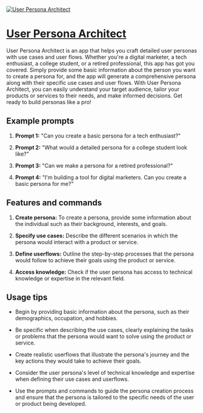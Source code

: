 [![User Persona Architect](https://files.oaiusercontent.com/file-qXmr2HWFasbpXEUbDTCtBjpT?se=2123-10-18T21%3A17%3A16Z&sp=r&sv=2021-08-06&sr=b&rscc=max-age%3D31536000%2C%20immutable&rscd=attachment%3B%20filename%3Dd3f9d5e5-87ac-4853-a619-7c9937d80c10.png&sig=8wPhtg4m7ek17TOuCgzTuyrc%2B7cXx6X1yI5XhcCADuE%3D)](https://chat.openai.com/g/g-pCcEcUJKT-user-persona-architect)

# [User Persona Architect](https://chat.openai.com/g/g-pCcEcUJKT-user-persona-architect)

User Persona Architect is an app that helps you craft detailed user personas with use cases and user flows. Whether you're a digital marketer, a tech enthusiast, a college student, or a retired professional, this app has got you covered. Simply provide some basic information about the person you want to create a persona for, and the app will generate a comprehensive persona along with their specific use cases and user flows. With User Persona Architect, you can easily understand your target audience, tailor your products or services to their needs, and make informed decisions. Get ready to build personas like a pro!

## Example prompts

1. **Prompt 1:** "Can you create a basic persona for a tech enthusiast?"

2. **Prompt 2:** "What would a detailed persona for a college student look like?"

3. **Prompt 3:** "Can we make a persona for a retired professional?"

4. **Prompt 4:** "I'm building a tool for digital marketers. Can you create a basic persona for me?"

## Features and commands

1. **Create persona:** To create a persona, provide some information about the individual such as their background, interests, and goals.

2. **Specify use cases:** Describe the different scenarios in which the persona would interact with a product or service.

3. **Define userflows:** Outline the step-by-step processes that the persona would follow to achieve their goals using the product or service.

4. **Access knowledge:** Check if the user persona has access to technical knowledge or expertise in the relevant field.

## Usage tips

- Begin by providing basic information about the persona, such as their demographics, occupation, and hobbies.

- Be specific when describing the use cases, clearly explaining the tasks or problems that the persona would want to solve using the product or service.

- Create realistic userflows that illustrate the persona's journey and the key actions they would take to achieve their goals.

- Consider the user persona's level of technical knowledge and expertise when defining their use cases and userflows.

- Use the prompts and commands to guide the persona creation process and ensure that the persona is tailored to the specific needs of the user or product being developed.